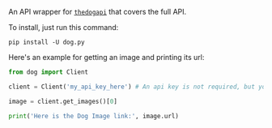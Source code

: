 An API wrapper for [`thedogapi`](https://thedogapi.com/) that covers the full API.

To install, just run this command:
```
pip install -U dog.py
```

Here's an example for getting an image and printing its url:
```py
from dog import Client

client = Client('my_api_key_here') # An api key is not required, but you may need it for some requests.

image = client.get_images()[0]

print('Here is the Dog Image link:', image.url)
```
